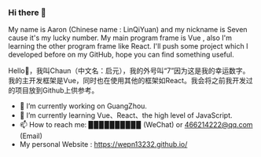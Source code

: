 ### Hi there 👋
My name is Aaron (Chinese name : LinQiYuan) and my nickname is Seven cause it's my lucky number. My main program frame is Vue , also I'm learning the other program frame like React. I'll push some project which I developed before on my GitHub, hope you can find something useful.

Hello👋，我叫Chaun（中文名：启元），我的外号叫“7”因为这是我的幸运数字。我的主开发框架是Vue，同时也在使用其他的框架如React。我会将之前我开发过的项目放到Github上供参考。

- 🔭 I’m currently working on GuangZhou.
- 🌱 I’m currently learning Vue、React、the high level of JavaScript.
- 📫 How to reach me: ▉▉▉▉▉▉▉▉▉▉ (WeChat) or 466214222@qq.com (Email)
-  My personal Website : https://wepn13232.github.io/
 
<!--
**wepn13232/wepn13232** is a ✨ _special_ ✨ repository because its `README.md` (this file) appears on your GitHub profile.

Here are some ideas to get you started:

- 🔭 I’m currently working on ...
- 🌱 I’m currently learning ...
- 👯 I’m looking to collaborate on ...
- 🤔 I’m looking for help with ...
- 💬 Ask me about ...
- 📫 How to reach me: ...
- 😄 Pronouns: ...
- ⚡ Fun fact: ...
-->
